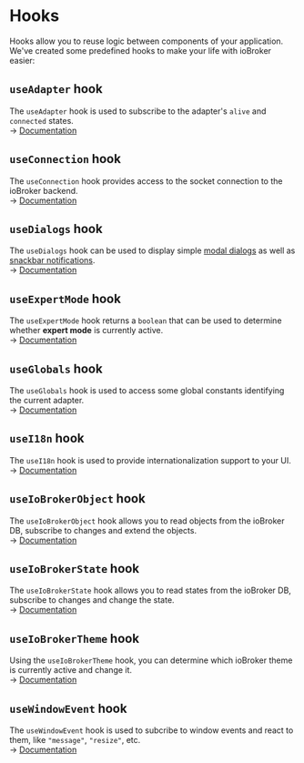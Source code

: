 # Hooks

Hooks allow you to reuse logic between components of your application. We've created some predefined hooks to make your life with ioBroker easier:

## `useAdapter` hook

The `useAdapter` hook is used to subscribe to the adapter's `alive` and `connected` states.  
→ [Documentation](hooks/useAdapter.md)

## `useConnection` hook

The `useConnection` hook provides access to the socket connection to the ioBroker backend.  
→ [Documentation](hooks/useConnection.md)

## `useDialogs` hook

The `useDialogs` hook can be used to display simple [modal dialogs](https://material-ui.com/components/dialogs/) as well as [snackbar notifications](https://material-ui.com/components/snackbars/).  
→ [Documentation](hooks/useDialogs.md)

## `useExpertMode` hook

The `useExpertMode` hook returns a `boolean` that can be used to determine whether **expert mode** is currently active.  
→ [Documentation](hooks/useExpertMode.md)

## `useGlobals` hook

The `useGlobals` hook is used to access some global constants identifying the current adapter.  
→ [Documentation](hooks/useGlobals.md)

## `useI18n` hook

The `useI18n` hook is used to provide internationalization support to your UI.  
→ [Documentation](hooks/useI18n.md)

## `useIoBrokerObject` hook

The `useIoBrokerObject` hook allows you to read objects from the ioBroker DB, subscribe to changes and extend the objects.  
→ [Documentation](hooks/useIoBrokerObject.md)

## `useIoBrokerState` hook

The `useIoBrokerState` hook allows you to read states from the ioBroker DB, subscribe to changes and change the state.  
→ [Documentation](hooks/useIoBrokerState.md)

## `useIoBrokerTheme` hook

Using the `useIoBrokerTheme` hook, you can determine which ioBroker theme is currently active and change it.  
→ [Documentation](hooks/useIoBrokerTheme.md)

## `useWindowEvent` hook

The `useWindowEvent` hook is used to subcribe to window events and react to them, like `"message"`, `"resize"`, etc.  
→ [Documentation](hooks/useWindowEvent.md)
